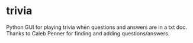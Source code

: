 # trivia
Python GUI for playing trivia when questions and answers are in a txt doc.
Thanks to Caleb Penner for finding and adding questions/answers.
